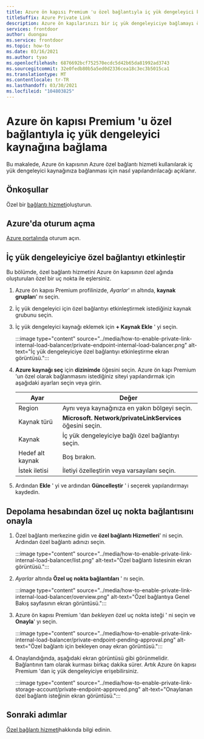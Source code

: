 ```yaml
---
title: Azure ön kapısı Premium 'u özel bağlantıyla iç yük dengeleyici kaynağına bağlama
titleSuffix: Azure Private Link
description: Azure ön kapılarınızı bir iç yük dengeleyiciye bağlamayı öğrenin.
services: frontdoor
author: duongau
ms.service: frontdoor
ms.topic: how-to
ms.date: 03/16/2021
ms.author: tyao
ms.openlocfilehash: 6876692bcf752570ecdc5d42b65da81992ad3743
ms.sourcegitcommit: 32e0fedb80b5a5ed0d2336cea18c3ec3b5015ca1
ms.translationtype: MT
ms.contentlocale: tr-TR
ms.lasthandoff: 03/30/2021
ms.locfileid: "104803825"
---
```

# <a name="connect-azure-front-door-premium-to-an-internal-load-balancer-origin-with-private-link"></a>Azure ön kapısı Premium 'u özel bağlantıyla iç yük dengeleyici kaynağına bağlama

Bu makalede, Azure ön kapısının Azure özel bağlantı hizmeti kullanılarak iç yük dengeleyici kaynağınıza bağlanması için nasıl yapılandırılacağı açıklanır.

## <a name="prerequisites"></a>Önkoşullar

Özel bir [bağlantı hizmeti](../../private-link/create-private-link-service-portal.md)oluşturun.

## <a name="sign-in-to-azure"></a>Azure'da oturum açma

[Azure portalında](https://portal.azure.com) oturum açın.

## <a name="enable-private-link-to-an-internal-load-balancer"></a>İç yük dengeleyiciye özel bağlantıyı etkinleştir
 
Bu bölümde, özel bağlantı hizmetini Azure ön kapısının özel ağında oluşturulan özel bir uç nokta ile eşlersiniz. 

1. Azure ön kapısı Premium profilinizde, *Ayarlar*' ın altında, **kaynak grupları**' nı seçin.

1. İç yük dengeleyici için özel bağlantıyı etkinleştirmek istediğiniz kaynak grubunu seçin.

1. İç yük dengeleyici kaynağı eklemek için **+ Kaynak Ekle** ' yi seçin.

    :::image type="content" source="../media/how-to-enable-private-link-internal-load-balancer/private-endpoint-internal-load-balancer.png" alt-text="İç yük dengeleyiciye özel bağlantıyı etkinleştirme ekran görüntüsü.":::

1. **Azure kaynağı seç** için **dizinimde** öğesini seçin. Azure ön kapı Premium 'un özel olarak bağlanmasını istediğiniz siteyi yapılandırmak için aşağıdaki ayarları seçin veya girin.

    | Ayar | Değer |
    | ------- | ----- |
    | Region | Aynı veya kaynağınıza en yakın bölgeyi seçin. |
    | Kaynak türü | **Microsoft. Network/privateLinkServices** öğesini seçin. |
    | Kaynak | İç yük dengeleyiciye bağlı özel bağlantıyı seçin. |
    | Hedef alt kaynak | Boş bırakın. |
    | İstek iletisi | İletiyi özelleştirin veya varsayılanı seçin. |

1. Ardından **Ekle** ' yi ve ardından **Güncelleştir** ' i seçerek yapılandırmayı kaydedin.

## <a name="approve-private-endpoint-connection-from-the-storage-account"></a>Depolama hesabından özel uç nokta bağlantısını onayla

1. Özel bağlantı merkezine gidin ve **özel bağlantı Hizmetleri**' ni seçin. Ardından özel bağlantı adınızı seçin.

    :::image type="content" source="../media/how-to-enable-private-link-internal-load-balancer/list.png" alt-text="Özel bağlantı listesinin ekran görüntüsü.":::

1. *Ayarlar* altında **Özel uç nokta bağlantıları** ' nı seçin.

    :::image type="content" source="../media/how-to-enable-private-link-internal-load-balancer/overview.png" alt-text="Özel bağlantıya Genel Bakış sayfasının ekran görüntüsü.":::

1. Azure ön kapısı Premium 'dan *bekleyen* özel uç nokta isteği ' ni seçin ve **Onayla**' yı seçin.

    :::image type="content" source="../media/how-to-enable-private-link-internal-load-balancer/private-endpoint-pending-approval.png" alt-text="Özel bağlantı için bekleyen onay ekran görüntüsü.":::

1. Onaylandığında, aşağıdaki ekran görüntüsü gibi görünmelidir. Bağlantının tam olarak kurması birkaç dakika sürer. Artık Azure ön kapısı Premium 'dan iç yük dengeleyiciye erişebilirsiniz.

    :::image type="content" source="../media/how-to-enable-private-link-storage-account/private-endpoint-approved.png" alt-text="Onaylanan özel bağlantı isteğinin ekran görüntüsü.":::

## <a name="next-steps"></a>Sonraki adımlar

[Özel bağlantı hizmeti](../../private-link/private-link-service-overview.md)hakkında bilgi edinin.

